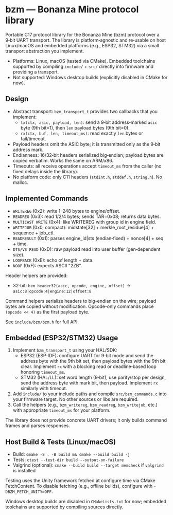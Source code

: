 # bzm — Bonanza Mine protocol library

Portable C17 protocol library for the Bonanza Mine (bzm) protocol over a 9‑bit UART
transport. The library is platform‑agnostic and re‑usable on host Linux/macOS
and embedded platforms (e.g., ESP32, STM32) via a small transport abstraction
you implement.

- Platforms: Linux, macOS (tested via CMake). Embedded toolchains supported by
  compiling `include/` + `src/` directly into firmware and providing a transport.
- Not supported: Windows desktop builds (explicitly disabled in CMake for now).

## Design
- Abstract transport: `bzm_transport_t` provides two callbacks that you implement:
  - `tx(ctx, asic, payload, len)`: send a 9‑bit address‑marked `asic` byte (9th bit=1),
    then `len` payload bytes (9th bit=0).
  - `rx(ctx, buf, len, timeout_ms)`: read exactly `len` bytes or fail/timeout.
- Payload headers omit the ASIC byte; it is transmitted only as the 9‑bit address mark.
- Endianness: 16/32‑bit headers serialized big‑endian; payload bytes are copied
  verbatim. Works the same on ARM/x86.
- Timeouts: all receive operations accept `timeout_ms` from the caller (no fixed
  delays inside the library).
- No platform code: only C11 headers (`stdint.h`, `stddef.h`, `string.h`). No malloc.

## Implemented Commands
- `WRITEREG` (0x2): write 1–248 bytes to engine/offset.
- `READREG` (0x3): read 1/2/4 bytes; sends TAR=0x08; returns data bytes.
- `MULTICAST WRITE` (0x4): like WRITEREG with group id in engine field.
- `WRITEJOB` (0x0, compact): midstate[32] + merkle_root_residue[4] + sequence + job_ctl.
- `READRESULT` (0x1): parses engine_id|sts (endian‑fixed) + nonce[4] + seq + time.
- `DTS/VS READ` (0xD): raw payload read into user buffer (gen‑dependent size).
- `LOOPBACK` (0xE): echo of length + data.
- `NOOP` (0xF): expects ASCII "2ZB".

Header helpers are provided:
- 32‑bit: `bzm_header32(asic, opcode, engine, offset)` → `asic:8|opcode:4|engine:12|offset:8`

Command helpers serialize headers to big-endian on the wire; payload bytes are copied
without modification. Opcode-only commands place `(opcode << 4)` as the first payload byte.

See `include/bzm/bzm.h` for full API.

## Embedded (ESP32/STM32) Usage
1) Implement `bzm_transport_t` using your HAL/SDK:
   - ESP32 (ESP‑IDF): configure UART for 9‑bit mode and send the address byte with
     the 9th bit set, then payload bytes with the 9th bit clear. Implement `rx` with
     a blocking read or deadline‑based loop honoring `timeout_ms`.
   - STM32 (HAL/LL): set word length (9‑bit), use parity/stop per design, send the
     address byte with mark bit, then payload. Implement `rx` similarly with timeout.
2) Add `include/` to your include paths and compile `src/bzm_commands.c` into your
   firmware target. No other sources or libs are required.
3) Call the helpers (e.g., `bzm_writereg`, `bzm_readreg`, `bzm_writejob`, etc.) with
   appropriate `timeout_ms` for your platform.

The library does not provide concrete UART drivers; it only builds command frames
and parses responses.

## Host Build & Tests (Linux/macOS)
- Build: `cmake -S . -B build && cmake --build build -j`
- Tests: `ctest --test-dir build --output-on-failure`
- Valgrind (optional): `cmake --build build --target memcheck` if `valgrind` is installed

Testing uses the Unity framework fetched at configure time via CMake FetchContent.
To disable fetching (e.g., offline builds), configure with `-DBZM_FETCH_UNITY=OFF`.

Windows desktop builds are disabled in `CMakeLists.txt` for now; embedded toolchains are
supported by compiling sources directly.
